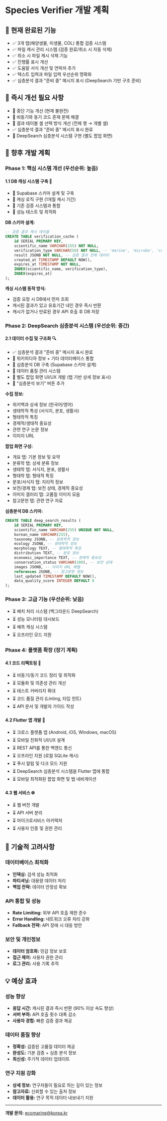# Species Verifier 개발 계획

## 🎯 현재 완료된 기능
- ✅ 3개 탭(해양생물, 미생물, COL) 통합 검증 시스템
- ✅ 파일 캐시 관리 시스템 (검증 완료/취소 시 자동 삭제)
- ✅ 취소 시 파일 캐시 삭제 기능
- ✅ 진행률 표시 개선
- ✅ 도움말 서식 개선 및 연락처 추가
- ✅ 텍스트 입력과 파일 입력 우선순위 명확화
- ✅ 심층분석 결과 "준비 중" 메시지 표시 (DeepSearch 기반 구조 준비)

## 🔧 즉시 개선 필요 사항
- 🔄 중단 기능 개선 (현재 불완전)
- 🔄 비동기와 동기 코드 혼재 문제 해결
- 🔄 결과 테이블 셀 선택 방식 개선 (전체 행 → 개별 셀)
- ✅ 심층분석 결과 "준비 중" 메시지 표시 완료
- 🔄 DeepSearch 심층분석 시스템 구현 (별도 팝업 화면)

## 🚀 향후 개발 계획

### Phase 1: 핵심 시스템 개선 (우선순위: 높음)

#### 1.1 DB 캐싱 시스템 구축 💾
- 🔄 Supabase 스키마 설계 및 구축
- 🔄 캐싱 로직 구현 (1개월 캐시 기간)
- 🔄 기존 검증 시스템과 통합
- 🔄 성능 테스트 및 최적화

**DB 스키마 설계:**
```sql
-- 검증 결과 캐시 테이블
CREATE TABLE verification_cache (
    id SERIAL PRIMARY KEY,
    scientific_name VARCHAR(255) NOT NULL,
    verification_type VARCHAR(50) NOT NULL, -- 'marine', 'microbe', 'col'
    result JSONB NOT NULL, -- 검증 결과 전체 데이터
    created_at TIMESTAMP DEFAULT NOW(),
    expires_at TIMESTAMP NOT NULL,
    INDEX(scientific_name, verification_type),
    INDEX(expires_at)
);
```

**캐싱 시스템 동작 방식:**
- 검증 요청 시 DB에서 먼저 조회
- 캐시된 결과가 있고 유효기간 내인 경우 즉시 반환
- 캐시가 없거나 만료된 경우 API 호출 후 DB 저장

### Phase 2: DeepSearch 심층분석 시스템 (우선순위: 중간)

#### 2.1 데이터 수집 및 구조화 🔍
- ✅ 심층분석 결과 "준비 중" 메시지 표시 완료
- 🔄 위키피디아 정보 + 기타 데이터베이스 통합
- 🔄 심층분석 DB 구축 (Supabase 스키마 설계)
- 🔄 데이터 품질 관리 시스템
- 🔄 별도 팝업 화면 UI/UX 개발 (탭 기반 상세 정보 표시)
- 🔄 "심층분석 보기" 버튼 추가

**수집 정보:**
- 위키백과 상세 정보 (한국어/영어)
- 생태학적 특성 (서식지, 분포, 생활사)
- 형태학적 특징
- 경제적/생태적 중요성
- 관련 연구 논문 정보
- 이미지 URL

**팝업 화면 구성:**
- 개요 탭: 기본 정보 및 요약
- 분류학 탭: 상세 분류 정보
- 생태학 탭: 서식지, 분포, 생활사
- 형태학 탭: 형태적 특징
- 분포/서식지 탭: 지리적 정보
- 보전/경제 탭: 보전 상태, 경제적 중요성
- 이미지 갤러리 탭: 고품질 이미지 모음
- 참고문헌 탭: 관련 연구 자료

**심층분석 DB 스키마:**
```sql
CREATE TABLE deep_search_results (
    id SERIAL PRIMARY KEY,
    scientific_name VARCHAR(255) UNIQUE NOT NULL,
    korean_name VARCHAR(255),
    taxonomy JSONB, -- 분류학적 정보
    ecology JSONB, -- 생태학적 정보
    morphology TEXT, -- 형태학적 특징
    distribution TEXT, -- 분포 정보
    economic_importance TEXT, -- 경제적 중요성
    conservation_status VARCHAR(100), -- 보전 상태
    images JSONB, -- 이미지 URL 배열
    references JSONB, -- 참고문헌 정보
    last_updated TIMESTAMP DEFAULT NOW(),
    data_quality_score INTEGER DEFAULT 0
);
```

### Phase 3: 고급 기능 (우선순위: 낮음)
- ⏳ 배치 처리 시스템 (백그라운드 DeepSearch)
- ⏳ 성능 모니터링 대시보드
- ⏳ 예측 캐싱 시스템
- ⏳ 오프라인 모드 지원

### Phase 4: 플랫폼 확장 (장기 계획)

#### 4.1 코드 리팩토링 🔧
- ⏳ 비동기/동기 코드 정리 및 최적화
- ⏳ 모듈화 및 의존성 관리 개선
- ⏳ 테스트 커버리지 확대
- ⏳ 코드 품질 관리 (Linting, 타입 힌트)
- ⏳ API 문서 및 개발자 가이드 작성

#### 4.2 Flutter 앱 개발 📱
- ⏳ 크로스 플랫폼 앱 (Android, iOS, Windows, macOS)
- ⏳ 모바일 친화적 UI/UX 설계
- ⏳ REST API를 통한 백엔드 통신
- ⏳ 오프라인 지원 (로컬 SQLite 캐시)
- ⏳ 푸시 알림 및 다크 모드 지원
- ⏳ DeepSearch 심층분석 시스템을 Flutter 앱에 통합
- ⏳ 모바일 최적화된 팝업 화면 및 탭 네비게이션

#### 4.3 웹 서비스 🌐
- ⏳ 웹 버전 개발
- ⏳ API 서버 분리
- ⏳ 마이크로서비스 아키텍처
- ⏳ 사용자 인증 및 권한 관리

## 🔧 기술적 고려사항

### 데이터베이스 최적화
- **인덱싱:** 검색 성능 최적화
- **파티셔닝:** 대용량 데이터 처리
- **백업 전략:** 데이터 안정성 확보

### API 통합 및 성능
- **Rate Limiting:** 외부 API 호출 제한 준수
- **Error Handling:** 네트워크 오류 처리 강화
- **Fallback 전략:** API 장애 시 대응 방안

### 보안 및 개인정보
- **데이터 암호화:** 민감 정보 보호
- **접근 제어:** 사용자 권한 관리
- **로그 관리:** 사용 기록 추적

## 💡 예상 효과

### 성능 향상
- **응답 시간:** 캐시된 결과 즉시 반환 (90% 이상 속도 향상)
- **서버 부하:** API 호출 횟수 대폭 감소
- **사용자 경험:** 빠른 검증 결과 제공

### 데이터 품질 향상
- **정확성:** 검증된 고품질 데이터 제공
- **완성도:** 기본 검증 + 심층 분석 정보
- **최신성:** 주기적 데이터 업데이트

### 연구 지원 강화
- **상세 정보:** 연구자들이 필요로 하는 깊이 있는 정보
- **참고자료:** 신뢰할 수 있는 출처 정보
- **데이터 활용:** 연구 목적 데이터 내보내기 지원

---
**개발 문의:** ecomarine@korea.kr
